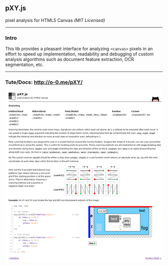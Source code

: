 pXY.js
------
pixel analysis for HTML5 Canvas _(MIT Licensed)_

---
### Intro

This lib provides a pleasant interface for analyzing `<canvas>` pixels in an effort to speed up implementation, readability and debugging of custom analysis algorithms such as document feature extraction, OCR segmentation, etc.

---
### Tute/Docs: http://o-0.me/pXY/

![demo page](pXY.png "demo page")